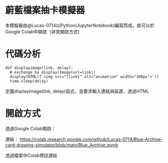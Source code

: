 # 蔚藍檔案抽卡模擬器
  本模擬器由@Lucas-0714以Python(JupyterNotebook)編寫而成，故可以於Google Colab中開啟（詳見開啟方式）

# 代碼分析
  ```
  def displayimage(link, delay):
    # exchange by display(Image(url=link))
    display(HTML(f'<img src="{link}" alt="animation" width="300px">'))
    time.sleep(delay)
  ```
  定義displayimage(link, delay)函式，並要求輸入連結與延遲，透過HTML

# 開啟方式
  透過Google Colab開啟：
  
  連結：
    https://colab.research.google.com/github/Lucas-0714/Blue-Archive-card-drawing-simulator/blob/main/Blue_Archive.ipynb
  
  透過檔案中Colab標誌連結
  

